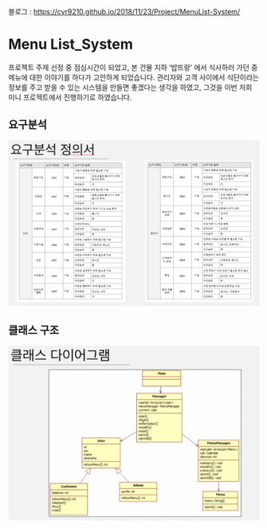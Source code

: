 블로그 : https://cyr9210.github.io/2018/11/23/Project/MenuList-System/

# Menu List_System

프로젝트 주제 선정 중 점심시간이 되었고, 본 건물 지하 ‘밥뜨랑’ 에서 식사하러 가던 중 메뉴에 대한 이야기를 하다가 고안하게 되었습니다.
관리자와 고객 사이에서 식단이라는 정보를 주고 받을 수 있는 시스템을 만들면 좋겠다는 생각을 하였고, 그것을 이번 저희 미니 프로젝트에서 진행하기로 하였습니다.


## 요구분석

![image](./static/image01.png)

## 클래스 구조

![image](./static/image02.png)
